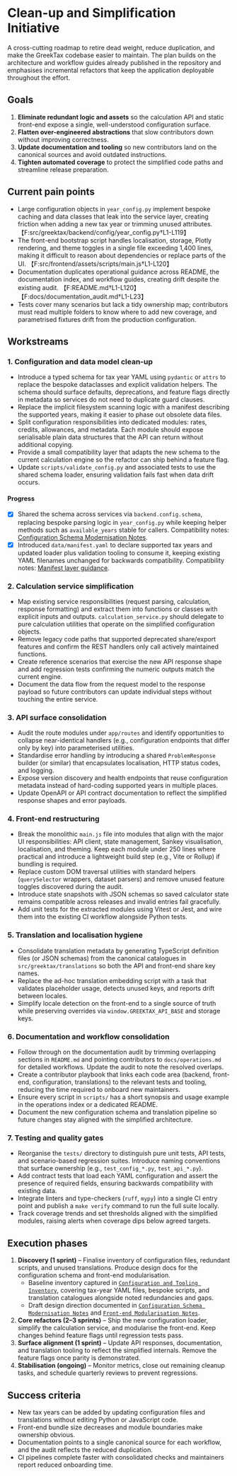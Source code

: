 # Clean-up and Simplification Initiative

A cross-cutting roadmap to retire dead weight, reduce duplication, and make the
GreekTax codebase easier to maintain. The plan builds on the architecture and
workflow guides already published in the repository and emphasises incremental
refactors that keep the application deployable throughout the effort.

## Goals

1. **Eliminate redundant logic and assets** so the calculation API and static
   front-end expose a single, well-understood configuration surface.
2. **Flatten over-engineered abstractions** that slow contributors down without
   improving correctness.
3. **Update documentation and tooling** so new contributors land on the
   canonical sources and avoid outdated instructions.
4. **Tighten automated coverage** to protect the simplified code paths and
   streamline release preparation.

## Current pain points

- Large configuration objects in `year_config.py` implement bespoke caching and
  data classes that leak into the service layer, creating friction when adding a
  new tax year or trimming unused attributes. 【F:src/greektax/backend/config/year_config.py†L1-L119】
- The front-end bootstrap script handles localisation, storage, Plotly
  rendering, and theme toggles in a single file exceeding 1,400 lines, making it
  difficult to reason about dependencies or replace parts of the UI. 【F:src/frontend/assets/scripts/main.js†L1-L120】
- Documentation duplicates operational guidance across README, the
  documentation index, and workflow guides, creating drift despite the existing
  audit. 【F:README.md†L1-L120】【F:docs/documentation_audit.md†L1-L23】
- Tests cover many scenarios but lack a tidy ownership map; contributors must
  read multiple folders to know where to add new coverage, and parametrised
  fixtures drift from the production configuration.

## Workstreams

### 1. Configuration and data model clean-up

- Introduce a typed schema for tax year YAML using `pydantic` or `attrs` to
  replace the bespoke dataclasses and explicit validation helpers. The schema
  should surface defaults, deprecations, and feature flags directly in metadata
  so services do not need to duplicate guard clauses.
- Replace the implicit filesystem scanning logic with a manifest describing the
  supported years, making it easier to phase out obsolete data files.
- Split configuration responsibilities into dedicated modules: rates, credits,
  allowances, and metadata. Each module should expose serialisable plain data
  structures that the API can return without additional copying.
- Provide a small compatibility layer that adapts the new schema to the current
  calculation engine so the refactor can ship behind a feature flag.
- Update `scripts/validate_config.py` and associated tests to use the shared
  schema loader, ensuring validation fails fast when data drift occurs.

#### Progress

- [x] Shared the schema across services via `backend.config.schema`, replacing
  bespoke parsing logic in `year_config.py` while keeping helper methods such as
  `available_years` stable for callers. Compatibility notes: [Configuration
  Schema Modernisation Notes](reference/config_schema_design_notes.md).
- [x] Introduced `data/manifest.yaml` to declare supported tax years and updated
  loader plus validation tooling to consume it, keeping existing YAML filenames
  unchanged for backwards compatibility. Compatibility notes: [Manifest layer
  guidance](reference/config_schema_design_notes.md#proposed-schema-structure).

### 2. Calculation service simplification

- Map existing service responsibilities (request parsing, calculation, response
  formatting) and extract them into functions or classes with explicit inputs
  and outputs. `calculation_service.py` should delegate to pure calculation
  utilities that operate on the simplified configuration objects.
- Remove legacy code paths that supported deprecated share/export features and
  confirm the REST handlers only call actively maintained functions.
- Create reference scenarios that exercise the new API response shape and add
  regression tests confirming the numeric outputs match the current engine.
- Document the data flow from the request model to the response payload so
  future contributors can update individual steps without touching the entire
  service.

### 3. API surface consolidation

- Audit the route modules under `app/routes` and identify opportunities to
  collapse near-identical handlers (e.g., configuration endpoints that differ
  only by key) into parameterised utilities.
- Standardise error handling by introducing a shared `ProblemResponse` builder
  (or similar) that encapsulates localisation, HTTP status codes, and logging.
- Expose version discovery and health endpoints that reuse configuration
  metadata instead of hard-coding supported years in multiple places.
- Update OpenAPI or API contract documentation to reflect the simplified
  response shapes and error payloads.

### 4. Front-end restructuring

- Break the monolithic `main.js` file into modules that align with the major UI
  responsibilities: API client, state management, Sankey visualisation,
  localisation, and theming. Keep each module under 250 lines where practical
  and introduce a lightweight build step (e.g., Vite or Rollup) if bundling is
  required.
- Replace custom DOM traversal utilities with standard helpers (`querySelector`
  wrappers, dataset parsers) and remove unused feature toggles discovered during
  the audit.
- Introduce state snapshots with JSON schemas so saved calculator state remains
  compatible across releases and invalid entries fail gracefully.
- Add unit tests for the extracted modules using Vitest or Jest, and wire them
  into the existing CI workflow alongside Python tests.

### 5. Translation and localisation hygiene

- Consolidate translation metadata by generating TypeScript definition files
  (or JSON schemas) from the canonical catalogues in `src/greektax/translations`
  so both the API and front-end share key names.
- Replace the ad-hoc translation embedding script with a task that validates
  placeholder usage, detects unused keys, and reports drift between locales.
- Simplify locale detection on the front-end to a single source of truth while
  preserving overrides via `window.GREEKTAX_API_BASE` and storage keys.

### 6. Documentation and workflow consolidation

- Follow through on the documentation audit by trimming overlapping sections in
  `README.md` and pointing contributors to `docs/operations.md` for detailed
  workflows. Update the audit to note the resolved overlaps.
- Create a contributor playbook that links each code area (backend, front-end,
  configuration, translations) to the relevant tests and tooling, reducing the
  time required to onboard new maintainers.
- Ensure every script in `scripts/` has a short synopsis and usage example in
  the operations index or a dedicated README.
- Document the new configuration schema and translation pipeline so future
  changes stay aligned with the simplified architecture.

### 7. Testing and quality gates

- Reorganise the `tests/` directory to distinguish pure unit tests, API tests,
  and scenario-based regression suites. Introduce naming conventions that
  surface ownership (e.g., `test_config_*.py`, `test_api_*.py`).
- Add contract tests that load each YAML configuration and assert the presence
  of required fields, ensuring backwards compatibility with existing data.
- Integrate linters and type-checkers (`ruff`, `mypy`) into a single CI entry
  point and publish a `make verify` command to run the full suite locally.
- Track coverage trends and set thresholds aligned with the simplified modules,
  raising alerts when coverage dips below agreed targets.

## Execution phases

1. **Discovery (1 sprint)** – Finalise inventory of configuration files,
   redundant scripts, and unused translations. Produce design docs for the
   configuration schema and front-end modularisation.
   - Baseline inventory captured in
     [`Configuration and Tooling Inventory`](reference/configuration_inventory.md),
     covering tax-year YAML files, bespoke scripts, and translation catalogues
     alongside noted redundancies and gaps.
   - Draft design direction documented in
     [`Configuration Schema Modernisation Notes`](reference/config_schema_design_notes.md)
     and [`Front-end Modularisation Notes`](reference/frontend_modularisation_notes.md).
2. **Core refactors (2–3 sprints)** – Ship the new configuration loader,
   simplify the calculation service, and modularise the front-end. Keep changes
   behind feature flags until regression tests pass.
3. **Surface alignment (1 sprint)** – Update API responses, documentation, and
   translation tooling to reflect the simplified internals. Remove the feature
   flags once parity is demonstrated.
4. **Stabilisation (ongoing)** – Monitor metrics, close out remaining cleanup
   tasks, and schedule quarterly reviews to prevent regressions.

## Success criteria

- New tax years can be added by updating configuration files and translations
  without editing Python or JavaScript code.
- Front-end bundle size decreases and module boundaries make ownership obvious.
- Documentation points to a single canonical source for each workflow, and the
  audit reflects the reduced duplication.
- CI pipelines complete faster with consolidated checks and maintainers report
  reduced onboarding time.
